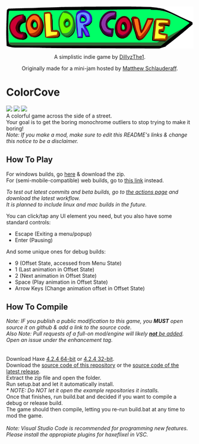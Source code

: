 <p align="center">
  <img align="center" src="art/sign logo.png">
</p>
<p align="center">
  A simplistic indie game by <a href="https://www.github.com/DillyzThe1">DillyzThe1</a>.
</p>
<p align="center">
  Originally made for a mini-jam hosted by <a href="https://matthew-schlauderaff.itch.io/">Matthew Schlauderaff</a>.
</p>



# ColorCove

[![](https://img.shields.io/github/downloads/DillyzThe1/ColorCove/total.svg)](../../releases) [![](https://img.shields.io/github/v/release/DillyzThe1/ColorCove)](../../releases/latest) [![](https://img.shields.io/github/repo-size/DillyzThe1/ColorCove)](../../archive/refs/heads/main.zip)<br/>
A colorful game across the side of a street.<br/>
Your goal is to get the boring monochrome outliers to stop trying to make it boring!<br/>
<i>Note: If you make a mod, make sure to edit this README's links & change this notice to be a disclaimer.</i>

## How To Play

For windows builds, go [here](https://github.com/DillyzThe1/ColorCove/releases) & download the zip.<br/>
For (semi-mobile-compatible) web builds, go to [this link](https://dillyzthe1.github.io/ColorCoveWebBuild/) instead.

<i>To test out latest commits and beta builds, go to [the actions page](https://github.com/DillyzThe1/ColorCove/actions) and download the latest workflow.</i><br>
<i>It is planned to include linux and mac builds in the future.</i>

You can click/tap any UI element you need, but you also have some standard controls:<br/>
* Escape (Exiting a menu/popup)<br/>
* Enter (Pausing)<br/>

And some unique ones for debug builds:<br/>
* 9 (Offset State, accessed from Menu State)<br/>
* 1 (Last animation in Offset State)<br/>
* 2 (Next animation in Offset State)<br/>
* Space (Play animation in Offset State)<br/>
* Arrow Keys (Change animation offset in Offset State)<br/>

## How To Compile
<i>Note: IF you publish a public modification to this game, you <b>MUST</b> open source it on github & add a link to the source code.</i><br/>
<i>Also Note: Pull requests of a full-on mod/engine will likely <u><b>not</b> be added</u>. Open an issue under the enhancement tag.</i><br/>
<br/>
<br/>
Download Haxe [4.2.4 64-bit](https://haxe.org/download/file/4.2.4/haxe-4.2.4-win64.exe/) or [4.2.4 32-bit](https://haxe.org/download/file/4.2.4/haxe-4.2.4-win.exe/).
<br/>
Download the [source code of this repository](https://www.github.com/DillyzThe1/ColorCove/archive/refs/heads/main.zip) or the [source code of the latest release](https://www.github.com/DillyzThe1/ColorCove/releases/latest).
<br/>
Extract the zip file and open the folder.<br/>
Run setup.bat and let it automatically install.<br/>
<i>* NOTE: Do NOT let it open the example repositories it installs.</i><br/>
Once that finishes, run build.bat and decided if you want to compile a debug or release build.<br/>
The game should then compile, letting you re-run build.bat at any time to mod the game.<br/>
<br/>
<i>Note: Visual Studio Code is recommended for programming new features. Please install the appropiate plugins for haxeflixel in VSC.</i><br/>
